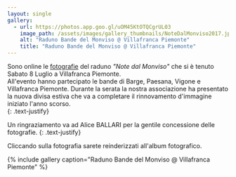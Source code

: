 ```yaml
---
layout: single
gallery:
  - url: https://photos.app.goo.gl/uOM45KtOTQCgrUL03
    image_path: /assets/images/gallery_thumbnails/NoteDalMonviso2017.jpg
    alt: "Raduno Bande del Monviso @ Villafranca Piemonte"
    title: "Raduno Bande del Monviso @ Villafranca Piemonte"
---
```

Sono online le [fotografie](/galleria) del raduno *"Note dal Monviso"* che si è tenuto Sabato 8 Luglio a Villafranca Piemonte.  
All'evento hanno partecipato le bande di Barge, Paesana, Vigone e Villafranca Piemonte. Durante la serata la nostra associazione ha presentato la nuova divisa estiva che va a completare il rinnovamento d'immagine iniziato l'anno scorso.  
{: .text-justify}  

Un ringraziamento va ad Alice BALLARI per la gentile concessione delle fotografie.
{: .text-justify}  

Cliccando sulla fotografia sarete reinderizzati all'album fotografico.

{% include gallery caption="Raduno Bande del Monviso @ Villafranca Piemonte" %}